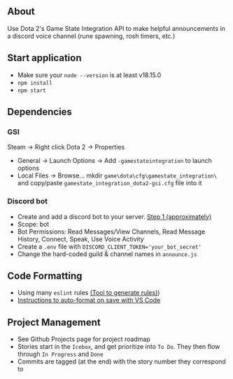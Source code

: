 ## About
Use Dota 2's Game State Integration API to make helpful announcements in a discord voice channel (rune spawning, rosh timers, etc.)

## Start application
- Make sure your `node --version` is at least v18.15.0
- `npm install`
- `npm start`

## Dependencies
### GSI
Steam -> Right click Dota 2 -> Properties
- General -> Launch Options -> Add `-gamestateintegration` to launch options
- Local Files -> Browse... mkdir `game\dota\cfg\gamestate_integration\` and copy/paste `gamestate_integration_dota2-gsi.cfg` file into it 
### Discord bot
- Create and add a discord bot to your server. [Step 1 (approximately)](https://www.digitalocean.com/community/tutorials/how-to-build-a-discord-bot-with-node-js)
- Scope: bot
- Bot Permissions: Read Messages/View Channels, Read Message History, Connect, Speak, Use Voice Activity
- Create a `.env` file with `DISCORD_CLIENT_TOKEN='your_bot_secret'`
- Change the hard-coded guild & channel names in `announce.js`

## Code Formatting
- Using many `eslint` rules [(Tool to generate rules)](https://eslint-config.netlify.app/rules/yield-star-spacing))
- [Instructions to auto-format on save with VS Code](https://daveceddia.com/vscode-use-eslintrc/#:~:text=Configure%20VSCode%20Settings%20to%20use%20ESLint%20for%20Formatting&text=Click%20that%20tiny%20icon%20in,paper%20with%20a%20little%20arrow.&text=The%20first%20one%20turns%20on,it%2C%20we're%20done.)

## Project Management
- See Github Projects page for project roadmap
- Stories start in the `Icebox`, and get prioritize into `To Do`. They then flow through `In Progress` and `Done`
- Commits are tagged (at the end) with the story number they correspond to
